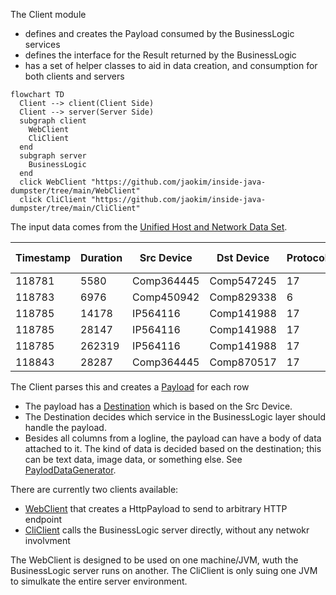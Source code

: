 The Client module 
* defines and creates the Payload consumed by the BusinessLogic services
* defines the interface for the Result returned by the BusinessLogic
* has a set of helper classes to aid in data creation, and consumption for both clients and servers

```mermaid
flowchart TD
  Client --> client(Client Side)
  Client --> server(Server Side)
  subgraph client
    WebClient
    CliClient
  end
  subgraph server
    BusinessLogic 
  end
  click WebClient "https://github.com/jaokim/inside-java-dumpster/tree/main/WebClient"
  click CliClient "https://github.com/jaokim/inside-java-dumpster/tree/main/CliClient"
```

The input data comes from the [Unified Host and Network Data Set](https://csr.lanl.gov/data/2017/). 

|Timestamp|Duration|Src Device|Dst Device|Protocol|Src Port|Dest Port|Src packets|Dst Packets|Src Bytes|Dst Bytes|
|---|---|---|---|---|---|---|---|---|---|---|
|118781|5580|Comp364445|Comp547245|17|Port05507|Port46272|0|755065|0|1042329018|
|118783|6976|Comp450942|Comp829338|6|Port03137|445|1665|1108|300810|250408|
|118785|14178|IP564116|Comp141988|17|5060|5060|1866|0|1477041|0|
|118785|28147|IP564116|Comp141988|17|5060|5060|3326|0|2656305|0|
|118785|262319|IP564116|Comp141988|17|5060|5060|28257|0|23149303|0|
|118843|28287|Comp364445|Comp870517|17|Port68697|Port28366|5445|6438|457380|592296|

The Client parses this and creates a [Payload](src/main/java/inside/dumpster/client/Payload.java) for each row
* The payload has a [Destination](https://github.com/jaokim/inside-java-dumpster/blob/main/Client/src/main/java/inside/dumpster/client/Payload.java#L37) which is based on the Src Device. 
* The Destination decides which service in the BusinessLogic layer should handle the payload.
* Besides all columns from a logline, the payload can have a body of data attached to it. The kind of data is decided based on the destination; this can be text data, image data, or something else. See [PaylodDataGenerator](src/main/java/inside/dumpster/client/impl/PayloadDataGenerator.java).

There are currently two clients available:
* [WebClient](../WebClient) that creates a HttpPayload to send to arbitrary HTTP endpoint
* [CliClient](../CliClient) calls the BusinessLogic server directly, without any netwokr involvment

The WebClient is designed to be used on one machine/JVM, wuth the BusinessLogic server runs on another.
The CliClient is only suing one JVM to simulkate the entire server environment.


